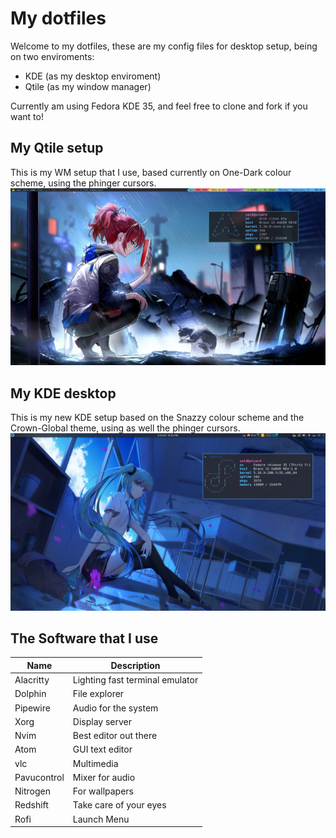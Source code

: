 # My dotfiles

Welcome to my dotfiles, these are my config files for desktop setup, being on two enviroments:

- KDE (as my desktop enviroment)
- Qtile (as my window manager)

Currently am using Fedora KDE 35, and feel free to clone and fork if you want to!

## My Qtile setup
This is my WM setup that I use, based currently on One-Dark colour scheme, using the phinger cursors.
![Qtile setup](archrice.png)

## My KDE desktop
This is my new KDE setup based on the Snazzy colour scheme and the Crown-Global theme, using as well the phinger cursors.
![KDE Desktop](kde.png)

## The Software that I use

| Name      | Description                     |
|-----------|---------------------------------|
| Alacritty | Lighting fast terminal emulator |
| Dolphin   | File explorer                   |
| Pipewire  | Audio for the system            |
| Xorg      | Display server                  |
| Nvim      | Best editor out there           |
| Atom      | GUI text editor                 |
| vlc       | Multimedia                      |
|Pavucontrol| Mixer for audio
| Nitrogen | For wallpapers         |
| Redshift | Take care of your eyes |
| Rofi     | Launch Menu            |

